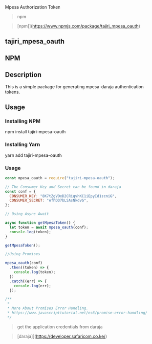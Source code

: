 Mpesa Authorization Token

> npm

> [npm]](https://www.npmjs.com/package/tajiri_mpesa_oauth)

## tajiri_mpesa_oauth

## NPM

## Description

This is a simple package for generating mpesa-daraja authentication tokens.

## Usage

### Installing NPM

npm install tajiri-mpesa-oauth

### Installing Yarn

yarn add tajiri-mpesa-oauth

### Usage

```javascript
const mpesa_oauth = require("tajiri-mpesa-oauth");

// The Consumer Key and Secret can be found in daraja
const conf = {
  CONSUMER_KEY: "8K7tZgVOxD2CRiqvhKC1iEpyId1zcniG",
  CONSUMER_SECRET: "efhD37bLSAsNkdvG",
};

// Using Async Await

async function getMpesaToken() {
  let token = await mpesa_oauth(conf);
  console.log(token);
}

getMpesaToken();

//Using Promises

mpesa_oauth(conf)
  .then((token) => {
    console.log(token);
  })
  .catch((err) => {
    console.log(err);
  });

/**
 *
 * More About Promises Error Handling.
 * https://www.javascripttutorial.net/es6/promise-error-handling/
 */
```

> get the application credentials from daraja

> [daraja]](https://developer.safaricom.co.ke/)
